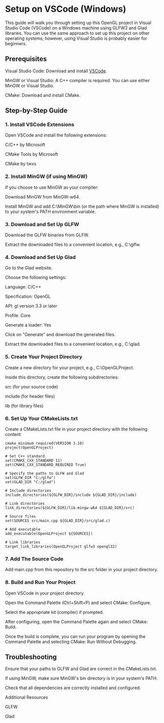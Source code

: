 # Setup on VSCode (Windows)

This guide will walk you through setting up this OpenGL project in Visual Studio Code (VSCode) on a Windows machine using GLFW3 and Glad libraries. You can use the same approach to set up this project on other operating systems; however, using Visual Studio is probably easier for beginners.

## Prerequisites

Visual Studio Code: Download and install [VSCode](https://code.visualstudio.com/download).

MinGW or Visual Studio: A C++ compiler is required. You can use either MinGW or Visual Studio.

CMake: Download and install CMake.

## Step-by-Step Guide

### 1. Install VSCode Extensions

Open VSCode and install the following extensions:

C/C++ by Microsoft

CMake Tools by Microsoft

CMake by twxs

### 2. Install MinGW (if using MinGW)

If you choose to use MinGW as your compiler:

Download MinGW from MinGW-w64.

Install MinGW and add C:\MinGW\bin (or the path where MinGW is installed) to your system's PATH environment variable.

### 3. Download and Set Up GLFW

Download the GLFW binaries from GLFW.

Extract the downloaded files to a convenient location, e.g., C:\glfw.

### 4. Download and Set Up Glad

Go to the Glad website.

Choose the following settings:

Language: C/C++

Specification: OpenGL

API: gl version 3.3 or later

Profile: Core

Generate a loader: Yes

Click on "Generate" and download the generated files.

Extract the downloaded files to a convenient location, e.g., C:\glad.

### 5. Create Your Project Directory

Create a new directory for your project, e.g., C:\OpenGLProject.

Inside this directory, create the following subdirectories:

src (for your source code)

include (for header files)

lib (for library files)

### 6. Set Up Your CMakeLists.txt

Create a CMakeLists.txt file in your project directory with the following content:

```
cmake_minimum_required(VERSION 3.10)
project(OpenGLProject)

# Set C++ standard
set(CMAKE_CXX_STANDARD 11)
set(CMAKE_CXX_STANDARD_REQUIRED True)

# Specify the paths to GLFW and Glad
set(GLFW_DIR "C:/glfw")
set(GLAD_DIR "C:/glad")

# Include directories
include_directories(${GLFW_DIR}/include ${GLAD_DIR}/include)

# Link directories
link_directories(${GLFW_DIR}/lib-mingw-w64 ${GLAD_DIR}/src)

# Source files
set(SOURCES src/main.cpp ${GLAD_DIR}/src/glad.c)

# Add executable
add_executable(OpenGLProject ${SOURCES})

# Link libraries
target_link_libraries(OpenGLProject glfw3 opengl32)
```
### 7. Add The Source Code

Add main.cpp from this repository to the src folder in your project directory.

### 8. Build and Run Your Project

Open VSCode in your project directory.

Open the Command Palette (Ctrl+Shift+P) and select CMake: Configure.

Select the appropriate kit (compiler) if prompted.

After configuring, open the Command Palette again and select CMake: Build.

Once the build is complete, you can run your program by opening the Command Palette and selecting CMake: Run Without Debugging.

## Troubleshooting

Ensure that your paths to GLFW and Glad are correct in the CMakeLists.txt.

If using MinGW, make sure MinGW's bin directory is in your system's PATH.

Check that all dependencies are correctly installed and configured.

Additional Resources

GLFW

Glad

